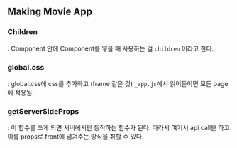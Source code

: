 ## Making Movie App

### Children

: Component 안에 Component를 넣을 때 사용하는 걸 `children` 이라고 한다.

### global.css

: global.css에 css를 추가하고 (frame 같은 것) `_app.js`에서 읽어들이면 모든 page에 적용됨.

### getServerSideProps

: 이 함수를 쓰게 되면 서버에서만 동작하는 함수가 된다. 따라서 여기서 api call을 하고 이를 props로 front에 넘겨주는 방식을 취할 수 있다.
